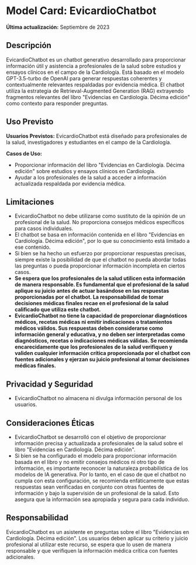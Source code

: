 # Model Card: EvicardioChatbot

**Última actualización:** Septiembre de 2023

## Descripción

EvicardioChatbot es un chatbot generativo desarrollado para proporcionar información útil y asistencia a profesionales de la salud sobre estudios y ensayos clínicos en el campo de la Cardiología. Está basado en el modelo GPT-3.5-turbo de OpenAI para generar respuestas coherentes y contextualmente relevantes respaldadas por evidencia médica. El chatbot utiliza la estrategia de Retrieval-Augmented Generation (RAG) extrayendo fragmentos relevantes del libro "Evidencias en Cardiología. Décima edición" como contexto para responder preguntas.

## Uso Previsto

**Usuarios Previstos:** EvicardioChatbot está diseñado para profesionales de la salud, investigadores y estudiantes en el campo de la Cardiología.

**Casos de Uso:**

- Proporcionar información del libro "Evidencias en Cardiología. Décima edición" sobre estudios y ensayos clínicos en Cardiología.
- Ayudar a los profesionales de la salud a acceder a información actualizada respaldada por evidencia médica.

## Limitaciones

- EvicardioChatbot no debe utilizarse como sustituto de la opinión de un profesional de la salud. No proporciona consejos médicos específicos para casos individuales.
- El chatbot se basa en información contenida en el libro "Evidencias en Cardiología. Décima edición", por lo que su conocimiento está limitado a ese contenido.
- Si bien se ha hecho un esfuerzo por proporcionar respuestas precisas, siempre existe la posibilidad de que el chatbot no pueda abordar todas las preguntas o pueda proporcionar información incompleta en ciertos casos.
- **Se espera que los profesionales de la salud utilicen esta información de manera responsable. Es fundamental que el profesional de la salud aplique su juicio antes de actuar basándose en las respuestas proporcionadas por el chatbot. La responsabilidad de tomar decisiones médicas finales recae en el profesional de la salud calificado que utiliza este chatbot.**
- **EvicardioChatbot no tiene la capacidad de proporcionar diagnósticos médicos, recetas médicas ni emitir indicaciones o tratamientos médicos válidos. Sus respuestas deben considerarse como información general y educativa, y no deben ser interpretadas como diagnósticos, recetas o indicaciones médicas válidas. Se recomienda encarecidamente que los profesionales de la salud verifiquen y validen cualquier información crítica proporcionada por el chatbot con fuentes adicionales y ejerzan su juicio profesional al tomar decisiones médicas finales.**

## Privacidad y Seguridad

- EvicardioChatbot no almacena ni divulga información personal de los usuarios.

## Consideraciones Éticas

- EvicardioChatbot se desarrolló con el objetivo de proporcionar información precisa y actualizada a profesionales de la salud sobre el libro "Evidencias en Cardiología. Décima edición".
- Si bien se ha configurado el modelo para proporcionar información basada en el libro y no emitir consejos médicos ni otro tipo de información, es importante reconocer la naturaleza probabilística de los modelos de IA generativa. Por lo tanto, en el caso de que el chatbot no cumpla con esta configuración, se recomienda enfáticamente que estas respuestas sean verificadas en conjunto con otras fuentes de información y bajo la supervisión de un profesional de la salud. Esto asegura que la información sea apropiada y segura para cada individuo.

## Responsabilidad

EvicardioChatbot es un asistente en preguntas sobre el libro "Evidencias en Cardiología. Décima edición". Los usuarios deben aplicar su criterio y juicio profesional al utilizar este recurso, se espera que lo usen de manera responsable y que verifiquen la información médica crítica con fuentes adicionales. 
